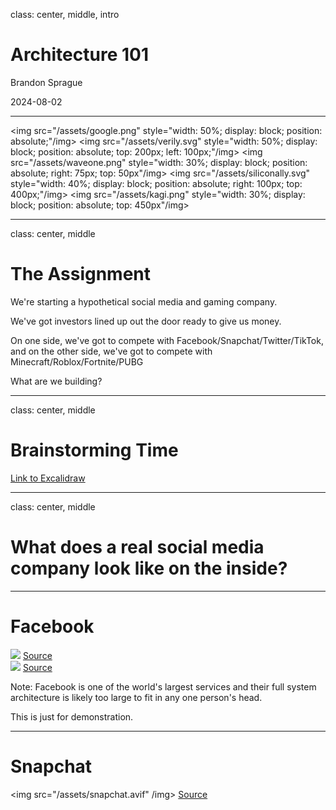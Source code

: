 class: center, middle, intro

<h1 class="text-7xl">Architecture 101</h1>

<p class="text-3xl">Brandon Sprague</p>

2024-08-02

---

<img src="/assets/google.png" style="width: 50%; display: block; position: absolute;"/img>
<img src="/assets/verily.svg" style="width: 50%; display: block; position: absolute; top: 200px; left: 100px;"/img>
<img src="/assets/waveone.png" style="width: 30%; display: block; position: absolute; right: 75px; top: 50px"/img>
<img src="/assets/siliconally.svg" style="width: 40%; display: block; position: absolute; right: 100px; top: 400px;"/img>
<img src="/assets/kagi.png" style="width: 30%; display: block; position: absolute; top: 450px"/img>

---

class: center, middle

<h1 class="text-6xl">The Assignment</h1>

We're starting a hypothetical social media and gaming company.

We've got investors lined up out the door ready to give us money.

On one side, we've got to compete with Facebook/Snapchat/Twitter/TikTok, and on the other side, we've got to compete with Minecraft/Roblox/Fortnite/PUBG

What are we building?

---

class: center, middle

# Brainstorming Time

<a href="https://excalidraw.com">Link to Excalidraw</a>

---

class: center, middle

# What does a real social media company look like on the inside?

---

# Facebook

<div class="grid grid-cols-2 gap-x-4 -mx-8">
<div>
  <img src="/assets/facebook-chat.png" /img>
  <a class="text-center block" href="http://www.erlang-factory.com/upload/presentations/31/EugeneLetuchy-ErlangatFacebook.pdf">Source</a>
</div>
<div>
  <img src="/assets/facebook-auth.png" /img>
  <a class="text-center block" href="https://eprint.iacr.org/2018/413.pdf">Source</a>
</div>
</div>

<p class="text-sm text-center mt-8 w-3/5 mx-auto">
Note: Facebook is one of the world's largest services and their full system architecture is likely too large to fit in any one person's head.
</p>

<p class="text-sm text-center mt-8 w-3/5 mx-auto">
This is just for demonstration.
</p>

---

# Snapchat

<img src="/assets/snapchat.avif" /img>
<a class="text-center block" href="https://eng.snap.com/monolith-to-multicloud-microservices-snap-service-mesh">Source</a>
